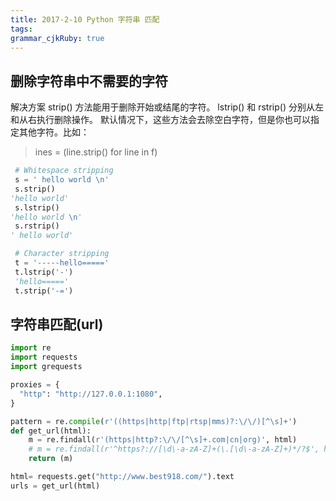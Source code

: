 ```yaml
---
title: 2017-2-10 Python 字符串 匹配 
tags: 
grammar_cjkRuby: true
---
```



## 删除字符串中不需要的字符

解决方案
strip() 方法能用于删除开始或结尾的字符。 lstrip() 和 rstrip() 分别从左和从右执行删除操作。 默认情况下，这些方法会去除空白字符，但是你也可以指定其他字符。比如：

> ines = (line.strip() for line in f)

```python
 # Whitespace stripping
 s = ' hello world \n'
 s.strip()
'hello world'
 s.lstrip()
'hello world \n'
 s.rstrip()
' hello world'

 # Character stripping
 t = '-----hello====='
 t.lstrip('-')
 'hello====='
 t.strip('-=')
```
## 字符串匹配(url)

```python
import re
import requests
import grequests

proxies = {
  "http": "http://127.0.0.1:1080",
}

pattern = re.compile(r'((https|http|ftp|rtsp|mms)?:\/\/)[^\s]+')
def get_url(html):
    m = re.findall(r'(https|http?:\/\/[^\s]+.com|cn|org)', html)
    # m = re.findall(r'^https?://[\d\-a-zA-Z]+(\.[\d\-a-zA-Z]+)*/?$', html)
    return (m)

html= requests.get("http://www.best918.com/").text
urls = get_url(html)
```